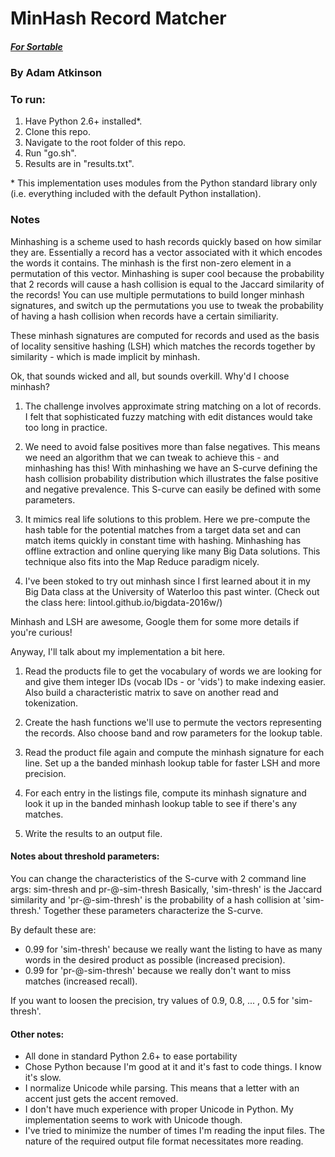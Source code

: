 # MinHash Record Matcher

##### [For Sortable](http://sortable.com/challenge/)

### By Adam Atkinson

### To run: 
1. Have Python 2.6+ installed*.  
2. Clone this repo. 
3. Navigate to the root folder of this repo.
4. Run "go.sh".
5. Results are in "results.txt".

\* This implementation uses modules from the Python standard library only (i.e. everything included with the default Python installation).

### Notes

Minhashing is a scheme used to hash records quickly based on how similar they are. Essentially a record has a vector associated with it which encodes the words it contains. The minhash is the first non-zero element in a permutation of this vector. Minhashing is super cool because the probability that 2 records will cause a hash collision is equal to the Jaccard similarity of the records! You can use multiple permutations to build longer minhash signatures, and switch up the permutations you use to tweak the probability of having a hash collision when records have a certain similiarity.

These minhash signatures are computed for records and used as the basis of locality sensitive hashing (LSH) which matches the records together by similarity - which is made implicit by minhash.

Ok, that sounds wicked and all, but sounds overkill. Why'd I choose minhash?

1. The challenge involves approximate string matching on a lot of records. I felt that sophisticated fuzzy matching with edit distances would take too long in practice.

2. We need to avoid false positives more than false negatives. This means we need an algorithm that we can tweak to achieve this - and minhashing has this! With minhashing we have an S-curve defining the hash collision probability distribution which illustrates the false positive and negative prevalence. This S-curve can easily be defined with some parameters.

3. It mimics real life solutions to this problem. Here we pre-compute the hash table for the potential matches from a target data set and can match items quickly in constant time with hashing. Minhashing has offline extraction and online querying like many Big Data solutions. This technique also fits into the Map Reduce paradigm nicely.

4. I've been stoked to try out minhash since I first learned about it in my Big Data class at the University of Waterloo this past winter. (Check out the class here: lintool.github.io/bigdata-2016w/)

Minhash and LSH are awesome, Google them for some more details if you're curious!

Anyway, I'll talk about my implementation a bit here.

1. Read the products file to get the vocabulary of words we are looking for and give them integer IDs (vocab IDs - or 'vids') to make indexing easier. Also build a characteristic matrix to save on another read and tokenization.

2. Create the hash functions we'll use to permute the vectors representing the records. Also choose band and row parameters for the lookup table.

3. Read the product file again and compute the minhash signature for each line. Set up a the banded minhash lookup table for faster LSH and more precision.

4. For each entry in the listings file, compute its minhash signature and look it up in the banded minhash lookup table to see if there's any matches. 

5. Write the results to an output file.

#### Notes about threshold parameters:

You can change the characteristics of the S-curve with 2 command line args: sim-thresh and pr-@-sim-thresh
Basically, 'sim-thresh' is the Jaccard similarity and 'pr-@-sim-thresh' is the probability of a hash collision at 'sim-thresh.' Together these parameters characterize the S-curve.

By default these are:
- 0.99 for 'sim-thresh' because we really want the listing to have as many words in the desired product as possible (increased precision).
- 0.99 for 'pr-@-sim-thresh' because we really don't want to miss matches (increased recall).

If you want to loosen the precision, try values of 0.9, 0.8, ... , 0.5 for 'sim-thresh'.
   
#### Other notes:

- All done in standard Python 2.6+ to ease portability
- Chose Python because I'm good at it and it's fast to code things. I know it's slow.
- I normalize Unicode while parsing. This means that a letter with an accent just gets the accent removed.
- I don't have much experience with proper Unicode in Python. My implementation seems to work with Unicode though.
- I've tried to minimize the number of times I'm reading the input files. The nature of the required output file format necessitates more reading. 
